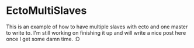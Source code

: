 EctoMultiSlaves
===============

This is an example of how to have multiple slaves with ecto and one master to write to.  I'm still working on finishing it up and will write a nice post here once I get some damn time. :D
